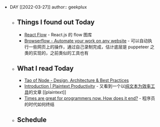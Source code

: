 - DAY [[2022-03-27]]
  author:: geekplux
	- ## Things I found out Today
		- [React Flow](https://reactflow.dev/) - React.js 的 flow 图库
		- [Browserflow - Automate your work on any website](https://browserflow.app/) - 可以自动执行一些网页上的操作，通过自己录制完成，估计底层是 puppeteer 之类的实现的，之前类似的工具也有
	- ## What I read Today
		- [Tao of Node - Design, Architecture & Best Practices](https://alexkondov.com/tao-of-node/)
		- [Introduction | Plaintext Productivity](https://plaintext-productivity.net/) - 又看到一个以[纯文本为效率工具](https://geekplux.zhubai.love/posts/2112558255871123456)的文章 [[plaintext]]
		- [Times are great for programmers now. How does it end?](https://vaghetti.dev/posts/times-are-great/) - 程序员的时代如何终结
	- ## Schedule
